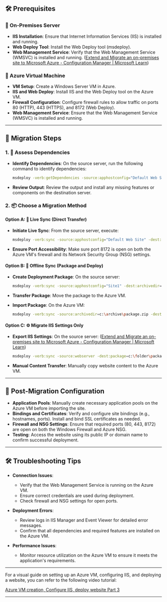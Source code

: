 

## 🛠️ Prerequisites

### 🔹 On-Premises Server

- **IIS Installation**: Ensure that Internet Information Services (IIS) is installed and running.
- **Web Deploy Tool**: Install the Web Deploy tool (msdeploy).
- **Web Management Service**: Verify that the Web Management Service (WMSVC) is installed and running. ([Extend and Migrate an on-premises site to Microsoft Azure - Configuration Manager | Microsoft Learn](https://learn.microsoft.com/en-us/mem/configmgr/core/support/azure-migration-tool?utm_source=chatgpt.com))

### 🔹 Azure Virtual Machine

- **VM Setup**: Create a Windows Server VM in Azure.
- **IIS and Web Deploy**: Install IIS and the Web Deploy tool on the Azure VM.
- **Firewall Configuration**: Configure firewall rules to allow traffic on ports 80 (HTTP), 443 (HTTPS), and 8172 (Web Deploy).
- **Web Management Service**: Ensure that the Web Management Service (WMSVC) is installed and running.

---

## 🚀 Migration Steps

### 1. 🧾 Assess Dependencies

- **Identify Dependencies**: On the source server, run the following command to identify dependencies:

  ```bash
  msdeploy -verb:getDependencies -source:apphostconfig="Default Web Site"
  ```


- **Review Output**: Review the output and install any missing features or components on the destination server.

### 2. 📦 Choose a Migration Method

#### Option A: 🔄 Live Sync (Direct Transfer)

- **Initiate Live Sync**: From the source server, execute:

  ```bash
  msdeploy -verb:sync -source:apphostconfig="Default Web Site" -dest:apphostconfig="Default Web Site",computername=AzureVMName,username=YourUsername,password=YourPassword
  ```


- **Ensure Port Accessibility**: Make sure port 8172 is open on both the Azure VM's firewall and its Network Security Group (NSG) settings.

#### Option B: 📁 Offline Sync (Package and Deploy)

- **Create Deployment Package**: On the source server:

  ```bash
  msdeploy -verb:sync -source:apphostconfig="Site1" -dest:archivedir=c:\archive\package.zip
  ```


- **Transfer Package**: Move the package to the Azure VM.

- **Import Package**: On the Azure VM:

  ```bash
  msdeploy -verb:sync -source:archivedir=c:\archive\package.zip -dest:appHostConfig="Site1"
  ```


#### Option C: ⚙️ Migrate IIS Settings Only

- **Export IIS Settings**: On the source server: ([Extend and Migrate an on-premises site to Microsoft Azure - Configuration Manager | Microsoft Learn](https://learn.microsoft.com/en-us/mem/configmgr/core/support/azure-migration-tool?utm_source=chatgpt.com))

  ```bash
  msdeploy -verb:sync -source:webserver -dest:package=c:\folder\package.zip -disableLink:Content
  ```


- **Manual Content Transfer**: Manually copy website content to the Azure VM.

---

## 🔧 Post-Migration Configuration

- **Application Pools**: Manually create necessary application pools on the Azure VM before importing the site.
- **Bindings and Certificates**: Verify and configure site bindings (e.g., hostnames, ports). Install and bind SSL certificates as needed.
- **Firewall and NSG Settings**: Ensure that required ports (80, 443, 8172) are open on both the Windows Firewall and Azure NSG.
- **Testing**: Access the website using its public IP or domain name to confirm successful deployment.

---

## 🛠️ Troubleshooting Tips

- **Connection Issues**:
  - Verify that the Web Management Service is running on the Azure VM.
  - Ensure correct credentials are used during deployment.
  - Check firewall and NSG settings for open ports.

- **Deployment Errors**:
  - Review logs in IIS Manager and Event Viewer for detailed error messages.
  - Confirm that all dependencies and required features are installed on the Azure VM.

- **Performance Issues**:
  - Monitor resource utilization on the Azure VM to ensure it meets the application's requirements.

---

For a visual guide on setting up an Azure VM, configuring IIS, and deploying a website, you can refer to the following video tutorial:

[Azure VM creation, Configure IIS, deploy website Part 3](https://www.youtube.com/watch?v=yO1XZt0ysjs)

--- 